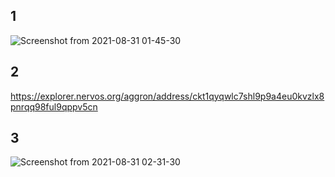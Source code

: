 ## 1
![Screenshot from 2021-08-31 01-45-30](https://user-images.githubusercontent.com/89813113/131415509-38c34229-d29c-4cd5-b267-9b3ca1a2a220.png)
## 2
https://explorer.nervos.org/aggron/address/ckt1qyqwlc7shl9p9a4eu0kvzlx8pnrqq98ful9qppv5cn
## 3
![Screenshot from 2021-08-31 02-31-30](https://user-images.githubusercontent.com/89813113/131418800-b42183c1-7dd0-4713-91ca-795eac91b206.png)
